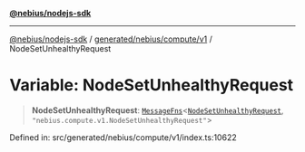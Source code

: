 [**@nebius/nodejs-sdk**](../../../../../README.md)

---

[@nebius/nodejs-sdk](../../../../../README.md) / [generated/nebius/compute/v1](../README.md) / NodeSetUnhealthyRequest

# Variable: NodeSetUnhealthyRequest

> **NodeSetUnhealthyRequest**: [`MessageFns`](../../../../../runtime/protos/core/interfaces/MessageFns.md)\<[`NodeSetUnhealthyRequest`](../interfaces/NodeSetUnhealthyRequest.md), `"nebius.compute.v1.NodeSetUnhealthyRequest"`\>

Defined in: src/generated/nebius/compute/v1/index.ts:10622
